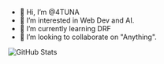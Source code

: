 - 👋 Hi, I’m @4TUNA
- 👀 I’m interested in Web Dev and AI.
- 🌱 I’m currently learning DRF
- 💞️ I’m looking to collaborate on "Anything".

<!---
4TUNA/4TUNA is a ✨ special ✨ repository because its `README.md` (this file) appears on your GitHub profile.
You can click the Preview link to take a look at your changes.
--->
![GitHub Stats](https://github-readme-stats.vercel.app/api?username=4TUNA&theme=radical)
